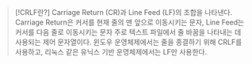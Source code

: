 > [!CRLF란?]
> Carriage Return (CR)과 Line Feed (LF)의 조합을 나타낸다.
> Carriage Return은 커서를 현재 줄의 맨 앞으로 이동시키는 문자,
> Line Feed는 커서를 다음 줄로 이동시키는 문자
> 주로 텍스트 파일에서 줄 바꿈을 나타내는 데 사용되는 제어 문자열이다.
> 윈도우 운영체제에서는 줄을 종결하기 위해 CRLF를 사용하고, 리눅스 같은 유닉스 기반 운영체제에서는 LF만 사용한다.

